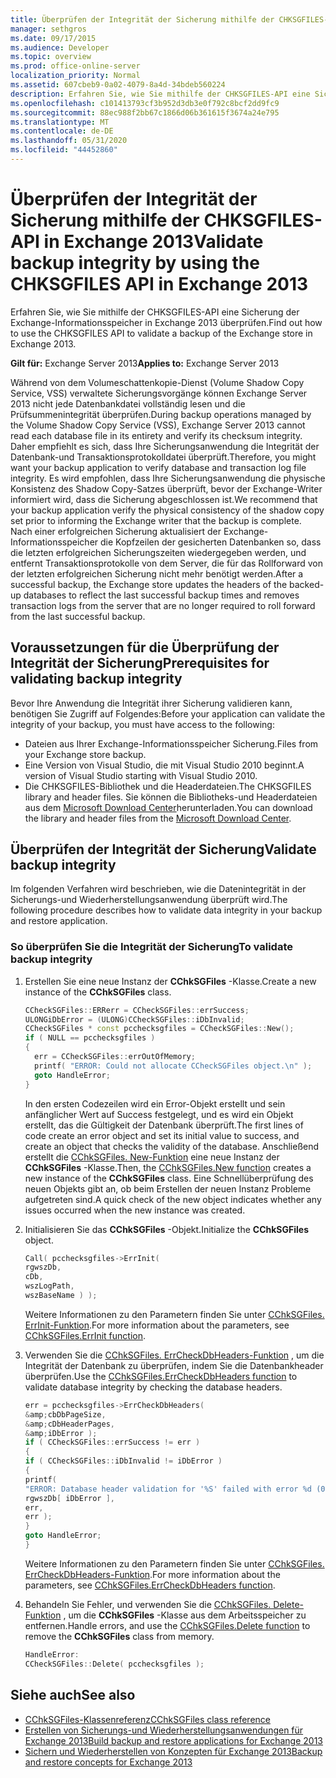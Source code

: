 ```yaml
---
title: Überprüfen der Integrität der Sicherung mithilfe der CHKSGFILES-API in Exchange 2013
manager: sethgros
ms.date: 09/17/2015
ms.audience: Developer
ms.topic: overview
ms.prod: office-online-server
localization_priority: Normal
ms.assetid: 607cbeb9-0a02-4079-8a4d-34bdeb560224
description: Erfahren Sie, wie Sie mithilfe der CHKSGFILES-API eine Sicherung der Exchange-Informationsspeicher in Exchange 2013 überprüfen.
ms.openlocfilehash: c101413793cf3b952d3db3e0f792c8bcf2dd9fc9
ms.sourcegitcommit: 88ec988f2bb67c1866d06b361615f3674a24e795
ms.translationtype: MT
ms.contentlocale: de-DE
ms.lasthandoff: 05/31/2020
ms.locfileid: "44452860"
---
```

# <a name="validate-backup-integrity-by-using-the-chksgfiles-api-in-exchange-2013"></a><span data-ttu-id="69c82-103">Überprüfen der Integrität der Sicherung mithilfe der CHKSGFILES-API in Exchange 2013</span><span class="sxs-lookup"><span data-stu-id="69c82-103">Validate backup integrity by using the CHKSGFILES API in Exchange 2013</span></span>

<span data-ttu-id="69c82-104">Erfahren Sie, wie Sie mithilfe der CHKSGFILES-API eine Sicherung der Exchange-Informationsspeicher in Exchange 2013 überprüfen.</span><span class="sxs-lookup"><span data-stu-id="69c82-104">Find out how to use the CHKSGFILES API to validate a backup of the Exchange store in Exchange 2013.</span></span>
  
<span data-ttu-id="69c82-105">**Gilt für:** Exchange Server 2013</span><span class="sxs-lookup"><span data-stu-id="69c82-105">**Applies to:** Exchange Server 2013</span></span> 
  
<span data-ttu-id="69c82-106">Während von dem Volumeschattenkopie-Dienst (Volume Shadow Copy Service, VSS) verwaltete Sicherungsvorgänge können Exchange Server 2013 nicht jede Datenbankdatei vollständig lesen und die Prüfsummenintegrität überprüfen.</span><span class="sxs-lookup"><span data-stu-id="69c82-106">During backup operations managed by the Volume Shadow Copy Service (VSS), Exchange Server 2013 cannot read each database file in its entirety and verify its checksum integrity.</span></span> <span data-ttu-id="69c82-107">Daher empfiehlt es sich, dass Ihre Sicherungsanwendung die Integrität der Datenbank-und Transaktionsprotokolldatei überprüft.</span><span class="sxs-lookup"><span data-stu-id="69c82-107">Therefore, you might want your backup application to verify database and transaction log file integrity.</span></span> <span data-ttu-id="69c82-108">Es wird empfohlen, dass Ihre Sicherungsanwendung die physische Konsistenz des Shadow Copy-Satzes überprüft, bevor der Exchange-Writer informiert wird, dass die Sicherung abgeschlossen ist.</span><span class="sxs-lookup"><span data-stu-id="69c82-108">We recommend that your backup application verify the physical consistency of the shadow copy set prior to informing the Exchange writer that the backup is complete.</span></span> <span data-ttu-id="69c82-109">Nach einer erfolgreichen Sicherung aktualisiert der Exchange-Informationsspeicher die Kopfzeilen der gesicherten Datenbanken so, dass die letzten erfolgreichen Sicherungszeiten wiedergegeben werden, und entfernt Transaktionsprotokolle von dem Server, die für das Rollforward von der letzten erfolgreichen Sicherung nicht mehr benötigt werden.</span><span class="sxs-lookup"><span data-stu-id="69c82-109">After a successful backup, the Exchange store updates the headers of the backed-up databases to reflect the last successful backup times and removes transaction logs from the server that are no longer required to roll forward from the last successful backup.</span></span>
  
## <a name="prerequisites-for-validating-backup-integrity"></a><span data-ttu-id="69c82-110">Voraussetzungen für die Überprüfung der Integrität der Sicherung</span><span class="sxs-lookup"><span data-stu-id="69c82-110">Prerequisites for validating backup integrity</span></span>

<span data-ttu-id="69c82-111">Bevor Ihre Anwendung die Integrität ihrer Sicherung validieren kann, benötigen Sie Zugriff auf Folgendes:</span><span class="sxs-lookup"><span data-stu-id="69c82-111">Before your application can validate the integrity of your backup, you must have access to the following:</span></span>
  
- <span data-ttu-id="69c82-112">Dateien aus Ihrer Exchange-Informationsspeicher Sicherung.</span><span class="sxs-lookup"><span data-stu-id="69c82-112">Files from your Exchange store backup.</span></span>
- <span data-ttu-id="69c82-113">Eine Version von Visual Studio, die mit Visual Studio 2010 beginnt.</span><span class="sxs-lookup"><span data-stu-id="69c82-113">A version of Visual Studio starting with Visual Studio 2010.</span></span>
- <span data-ttu-id="69c82-114">Die CHKSGFILES-Bibliothek und die Headerdateien.</span><span class="sxs-lookup"><span data-stu-id="69c82-114">The CHKSGFILES library and header files.</span></span> <span data-ttu-id="69c82-115">Sie können die Bibliotheks-und Headerdateien aus dem [Microsoft Download Center](https://www.microsoft.com/download/details.aspx?id=36802)herunterladen.</span><span class="sxs-lookup"><span data-stu-id="69c82-115">You can download the library and header files from the [Microsoft Download Center](https://www.microsoft.com/download/details.aspx?id=36802).</span></span>
    
## <a name="validate-backup-integrity"></a><span data-ttu-id="69c82-116">Überprüfen der Integrität der Sicherung</span><span class="sxs-lookup"><span data-stu-id="69c82-116">Validate backup integrity</span></span>

<span data-ttu-id="69c82-117">Im folgenden Verfahren wird beschrieben, wie die Datenintegrität in der Sicherungs-und Wiederherstellungsanwendung überprüft wird.</span><span class="sxs-lookup"><span data-stu-id="69c82-117">The following procedure describes how to validate data integrity in your backup and restore application.</span></span>
  
### <a name="to-validate-backup-integrity"></a><span data-ttu-id="69c82-118">So überprüfen Sie die Integrität der Sicherung</span><span class="sxs-lookup"><span data-stu-id="69c82-118">To validate backup integrity</span></span>

1. <span data-ttu-id="69c82-119">Erstellen Sie eine neue Instanz der **CChkSGFiles** -Klasse.</span><span class="sxs-lookup"><span data-stu-id="69c82-119">Create a new instance of the **CChkSGFiles** class.</span></span> 
   
   ```cpp
   CCheckSGFiles::ERRerr = CCheckSGFiles::errSuccess;
   ULONGiDbError = (ULONG)CCheckSGFiles::iDbInvalid;
   CCheckSGFiles * const pcchecksgfiles = CCheckSGFiles::New();
   if ( NULL == pcchecksgfiles )
   {
     err = CCheckSGFiles::errOutOfMemory;
     printf( "ERROR: Could not allocate CCheckSGFiles object.\n" );
     goto HandleError;
   }
   ```

   <span data-ttu-id="69c82-120">In den ersten Codezeilen wird ein Error-Objekt erstellt und sein anfänglicher Wert auf Success festgelegt, und es wird ein Objekt erstellt, das die Gültigkeit der Datenbank überprüft.</span><span class="sxs-lookup"><span data-stu-id="69c82-120">The first lines of code create an error object and set its initial value to success, and create an object that checks the validity of the database.</span></span> <span data-ttu-id="69c82-121">Anschließend erstellt die [CChkSGFiles. New-Funktion](cchksgfiles-new-function.md) eine neue Instanz der **CChkSGFiles** -Klasse.</span><span class="sxs-lookup"><span data-stu-id="69c82-121">Then, the [CChkSGFiles.New function](cchksgfiles-new-function.md) creates a new instance of the **CChkSGFiles** class.</span></span> <span data-ttu-id="69c82-122">Eine Schnellüberprüfung des neuen Objekts gibt an, ob beim Erstellen der neuen Instanz Probleme aufgetreten sind.</span><span class="sxs-lookup"><span data-stu-id="69c82-122">A quick check of the new object indicates whether any issues occurred when the new instance was created.</span></span> 
    
2. <span data-ttu-id="69c82-123">Initialisieren Sie das **CChkSGFiles** -Objekt.</span><span class="sxs-lookup"><span data-stu-id="69c82-123">Initialize the **CChkSGFiles** object.</span></span> 
   
   ```cpp
   Call( pcchecksgfiles->ErrInit(
   rgwszDb,
   cDb,
   wszLogPath,
   wszBaseName ) );
   ```
   
   <span data-ttu-id="69c82-124">Weitere Informationen zu den Parametern finden Sie unter [CChkSGFiles. ErrInit-Funktion](cchksgfiles-errinit-function.md).</span><span class="sxs-lookup"><span data-stu-id="69c82-124">For more information about the parameters, see [CChkSGFiles.ErrInit function](cchksgfiles-errinit-function.md).</span></span>
   
3. <span data-ttu-id="69c82-125">Verwenden Sie die [CChkSGFiles. ErrCheckDbHeaders-Funktion](cchksgfiles-errcheckdbheaders-function.md) , um die Integrität der Datenbank zu überprüfen, indem Sie die Datenbankheader überprüfen.</span><span class="sxs-lookup"><span data-stu-id="69c82-125">Use the [CChkSGFiles.ErrCheckDbHeaders function](cchksgfiles-errcheckdbheaders-function.md) to validate database integrity by checking the database headers.</span></span>
   
   ```cpp
   err = pcchecksgfiles->ErrCheckDbHeaders(
   &amp;cbDbPageSize,
   &amp;cDbHeaderPages,
   &amp;iDbError );
   if ( CCheckSGFiles::errSuccess != err )
   {
   if ( CCheckSGFiles::iDbInvalid != iDbError )
   {
   printf(
   "ERROR: Database header validation for '%S' failed with error %d (0x%x)\n",
   rgwszDb[ iDbError ],
   err,
   err );
   }
   goto HandleError;
   }
   ```
   
   <span data-ttu-id="69c82-126">Weitere Informationen zu den Parametern finden Sie unter [CChkSGFiles. ErrCheckDbHeaders-Funktion](cchksgfiles-errcheckdbheaders-function.md).</span><span class="sxs-lookup"><span data-stu-id="69c82-126">For more information about the parameters, see [CChkSGFiles.ErrCheckDbHeaders function](cchksgfiles-errcheckdbheaders-function.md).</span></span>
   
4. <span data-ttu-id="69c82-127">Behandeln Sie Fehler, und verwenden Sie die [CChkSGFiles. Delete-Funktion](cchksgfiles-delete-function.md) , um die **CChkSGFiles** -Klasse aus dem Arbeitsspeicher zu entfernen.</span><span class="sxs-lookup"><span data-stu-id="69c82-127">Handle errors, and use the [CChkSGFiles.Delete function](cchksgfiles-delete-function.md) to remove the **CChkSGFiles** class from memory.</span></span> 
   
   ```cpp
   HandleError:
   CCheckSGFiles::Delete( pcchecksgfiles );  
   ```

## <a name="see-also"></a><span data-ttu-id="69c82-128">Siehe auch</span><span class="sxs-lookup"><span data-stu-id="69c82-128">See also</span></span>

- [<span data-ttu-id="69c82-129">CChkSGFiles-Klassenreferenz</span><span class="sxs-lookup"><span data-stu-id="69c82-129">CChkSGFiles class reference</span></span>](cchksgfiles-class-reference.md)
- [<span data-ttu-id="69c82-130">Erstellen von Sicherungs-und Wiederherstellungsanwendungen für Exchange 2013</span><span class="sxs-lookup"><span data-stu-id="69c82-130">Build backup and restore applications for Exchange 2013</span></span>](build-backup-and-restore-applications-for-exchange-2013.md)
- [<span data-ttu-id="69c82-131">Sichern und Wiederherstellen von Konzepten für Exchange 2013</span><span class="sxs-lookup"><span data-stu-id="69c82-131">Backup and restore concepts for Exchange 2013</span></span>](backup-and-restore-concepts-for-exchange-2013.md)
    

